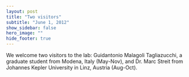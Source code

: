 ```yaml
---
layout: post
title: "Two visitors"
subtitle: "June 1, 2012"
show_sidebar: false
hero_image: ""
hide_footer: true
---
```


We welcome two visitors to the lab: Guidantonio Malagoli Tagliazucchi, a graduate student from Modena, Italy (May-Nov), and Dr. Marc Streit from Johannes Kepler University in Linz, Austria (Aug-Oct).

